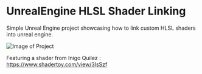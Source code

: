 # UnrealEngine HLSL Shader Linking
Simple Unreal Engine project showcasing how to link custom HLSL shaders into unreal engine.

![Image of Project](https://i.imgur.com/ptD4PHm.jpg)

Featuring a shader from Inigo Quilez :
https://www.shadertoy.com/view/3lsSzf
